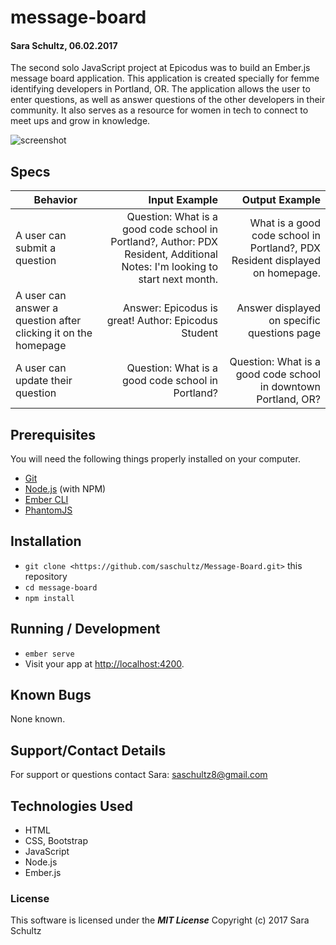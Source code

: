 # message-board

#### Sara Schultz, 06.02.2017

The second solo JavaScript project at Epicodus was to build an Ember.js message board application. This application is created specially for femme identifying developers in Portland, OR. The application allows the user to enter questions, as well as answer questions of the other developers in their community. It also serves as a resource for women in tech to connect to meet ups and grow in knowledge.

![screenshot](/assets/images/preview.png)

## Specs

| Behavior                   | Input Example     | Output Example    |
| -------------------------- | -----------------:| -----------------:|
|A user can submit a question| Question: What is a good code school in Portland?, Author: PDX Resident, Additional Notes: I'm looking to start next month.| What is a good code school in Portland?, PDX Resident displayed on homepage.|
|A user can answer a question after clicking it on the homepage| Answer: Epicodus is great! Author: Epicodus Student| Answer displayed on specific questions page|
|A user can update their question|Question: What is a good code school in Portland?|Question: What is a good code school in downtown Portland, OR?|

## Prerequisites

You will need the following things properly installed on your computer.

 * [Git](https://git-scm.com/)
 * [Node.js](https://nodejs.org/) (with NPM)
 * [Ember CLI](https://ember-cli.com/)
 * [PhantomJS](http://phantomjs.org/)

## Installation

 * `git clone <https://github.com/saschultz/Message-Board.git>` this repository
 * `cd message-board`
 * `npm install`

## Running / Development

 * `ember serve`
 * Visit your app at [http://localhost:4200](http://localhost:4200).

## Known Bugs

None known.

## Support/Contact Details

For support or questions contact Sara: saschultz8@gmail.com

## Technologies Used
* HTML
* CSS, Bootstrap
* JavaScript
* Node.js
* Ember.js

### License

This software is licensed under the **_MIT License_** Copyright (c) 2017 Sara Schultz
